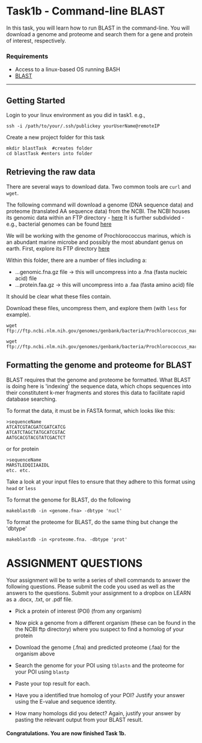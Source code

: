 # Task1b - Command-line BLAST

In this task, you will learn how to run BLAST in the command-line. You will download a genome and proteome and search them for a gene and protein of interest, respectively.

### Requirements

* Access to a linux-based OS running BASH
* [BLAST](https://blast.ncbi.nlm.nih.gov/Blast.cgi?CMD=Web&PAGE_TYPE=BlastDocs&DOC_TYPE=Download)

---

## Getting Started

Login to your linux environment as you did in task1. e.g.,

```
ssh -i /path/to/your/.ssh/publickey yourUserName@remoteIP
```

Create a new project folder for this task

```
mkdir blastTask  #creates folder
cd blastTask #enters into folder
```

## Retrieving the raw data

There are several ways to download data. Two common tools are `curl` and `wget`.

The following command will download a genome (DNA sequence data) and proteome (translated AA sequence data) from the NCBI.
The NCBI houses its genomic data within an FTP directory - [here](ftp://ftp.ncbi.nlm.nih.gov/genomes/genbank)
It is further subdivided - e.g., bacterial genomes can be found [here](ftp://ftp.ncbi.nlm.nih.gov/genomes/genbank/bacteria)

We will be working with the genome of Prochlorococcus marinus, which is an abundant marine microbe and possibly the most abundant genus on earth. First, explore its FTP directory [here](ftp://ftp.ncbi.nlm.nih.gov/genomes/genbank/bacteria/Prochlorococcus_marinus/reference/GCA_000007925.1_ASM792v1)

Within this folder, there are a number of files including a:

* ...genomic.fna.gz file -> this will uncompress into a .fna (fasta nucleic acid) file
* ...protein.faa.gz -> this will uncompress into a .faa (fasta amino acid) file

It should be clear what these files contain.

Download these files, uncompress them, and explore them (with `less` for example).

```
wget ftp://ftp.ncbi.nlm.nih.gov/genomes/genbank/bacteria/Prochlorococcus_marinus/reference/GCA_000007925.1_ASM792v1/GCA_000007925.1_ASM792v1_genomic.gff.gz

wget ftp://ftp.ncbi.nlm.nih.gov/genomes/genbank/bacteria/Prochlorococcus_marinus/reference/GCA_000007925.1_ASM792v1/GCA_000007925.1_ASM792v1_protein.faa.gz

```

## Formatting the genome and proteome for BLAST

BLAST requires that the genome and proteome be formatted. What BLAST is doing here is 'indexing' the sequence data, which chops sequences into their constitutent k-mer fragments and stores this data to facilitate rapid database searching.

To format the data, it must be in FASTA format, which looks like this:

```
>sequenceName
ATCATCGTACGATCGATCATCG
ATCATCTAGCTATGCATCGTAC
AATGCACGTACGTATCGACTCT
```
or for protein
```
>sequenceName
MARSTLEDQIIAAIDL
etc. etc.
```

Take a look at your input files to ensure that they adhere to this format using `head` or `less`

To format the genome for BLAST, do the following

```
makeblastdb -in <genome.fna> -dbtype 'nucl'
```

To format the proteome for BLAST, do the same thing but change the 'dbtype'

```
makeblastdb -in <proteome.fna. -dbtype 'prot'
```


# ASSIGNMENT QUESTIONS

Your assignment will be to write a series of shell commands to answer the following questions. Please submit the code you used as well as the answers to the questions. Submit your assignment to a dropbox on LEARN as a .docx, .txt, or .pdf file.

* Pick a protein of interest (POI) (from any organism)

* Now pick a genome from a different organism (these can be found in the the NCBI ftp directory) where you suspect to find a homolog of your protein

* Download the genome (.fna) and predicted proteome (.faa) for the organism above

* Search the genome for your POI using `tblastn` and the proteome for your POI using `blastp`

* Paste your top result for each.

* Have you a identified true homolog of your POI? Justify your answer using the E-value and sequence identity.

* How many homologs did you detect? Again, justify your answer by pasting the relevant output from your BLAST result.




#### Congratulations. You are now finished Task 1b.

